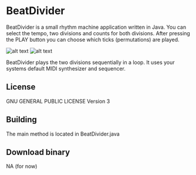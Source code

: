 # BeatDivider

BeatDivider is a small rhythm machine application written in Java.
You can select the tempo, two divisions and counts for both divisions.
After pressing the PLAY button you can choose which ticks (permutations) are played.

![alt text](https://github.com/larjomit/beat-divider/screenshot1.png "Main window")
![alt text](https://github.com/larjomit/beat-divider/screenshot2.png "Dialog for choosing permutations")

BeatDivider plays the two divisions sequentially in a loop.
It uses your systems default MIDI synthesizer and sequencer.

## License

GNU GENERAL PUBLIC LICENSE Version 3

## Building

The main method is located in BeatDivider.java

## Download binary

NA (for now)
